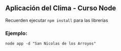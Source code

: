 ## Aplicación del Clima - Curso Node


Recuerden ejecutar ```npm install``` para las librerías


### Ejemplo:
```
node app -d "San Nicolas de los Arroyos"
```